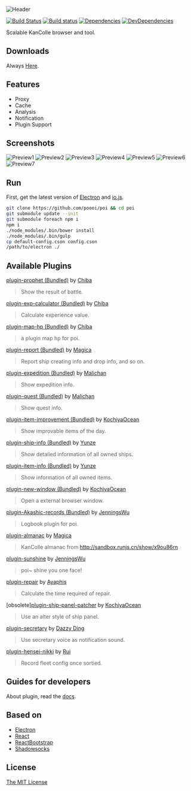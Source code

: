 ![Header](https://raw.githubusercontent.com/poooi/poi/master/assets/img/header.png)

[![Build Status](https://travis-ci.org/poooi/poi.svg?branch=master)](https://travis-ci.org/poooi/poi)
[![Build status](https://ci.appveyor.com/api/projects/status/bpa1dvvjt33xxx5n?svg=true)](https://ci.appveyor.com/project/magica/poi)
[![Dependencies](https://david-dm.org/poooi/poi.svg)](https://david-dm.org/poooi/poi)
[![DevDependencies](https://david-dm.org/poooi/poi/dev-status.svg)](https://david-dm.org/poooi/poi#info=devDependencies)

Scalable KanColle browser and tool.

## Downloads

Always [Here](http://0u0.moe/poi).

## Features

+ Proxy
+ Cache
+ Analysis
+ Notification
+ Plugin Support

## Screenshots

![Preview1](https://cloud.githubusercontent.com/assets/6753092/8869050/1c1dd656-3212-11e5-9342-806403b0400d.png)
![Preview2](https://cloud.githubusercontent.com/assets/6753092/8869052/1d19a29c-3212-11e5-8d3a-9bcbd3afef5c.png)
![Preview3](https://cloud.githubusercontent.com/assets/6753092/8869053/1e794caa-3212-11e5-9100-a33559026b6c.png)
![Preview4](https://cloud.githubusercontent.com/assets/6753092/8869055/1f24763e-3212-11e5-9767-048bbc3f2c05.png)
![Preview5](https://cloud.githubusercontent.com/assets/6753092/8869056/1fe883a8-3212-11e5-8745-a042d27be8fd.png)
![Preview6](https://cloud.githubusercontent.com/assets/6753092/8869057/21468a56-3212-11e5-8ac0-71be75b0a668.png)
![Preview7](https://cloud.githubusercontent.com/assets/6753092/8869058/22667b3a-3212-11e5-9f42-17bf3c1ebc0b.png)

## Run

First, get the latest version of [Electron](https://github.com/atom/electron) and [io.js](https://iojs.org).

```bash
git clone https://github.com/poooi/poi && cd poi
git submodule update --init
git submodule foreach npm i
npm i
./node_modules/.bin/bower install
./node_modules/.bin/gulp
cp default-config.cson config.cson
/path/to/electron ./
```

## Available Plugins
[plugin-prophet (Bundled)](https://github.com/poooi/plugin-prophet) by [Chiba](https://github.com/Chibaheit)
> Show the result of battle.

[plugin-exp-calculator (Bundled)](https://github.com/poooi/plugin-exp-calculator) by [Chiba](https://github.com/Chibaheit)
> Calculate experience value.

[plugin-map-hp (Bundled)](https://github.com/poooi/plugin-map-hp) by [Chiba](https://github.com/Chibaheit)
> a plugin map hp for poi.

[plugin-report (Bundled)](https://github.com/poooi/plugin-report) by [Magica](https://github.com/magicae)
> Report ship creating info and drop info, and so on.

[plugin-expedition (Bundled)](https://github.com/poooi/plugin-expedition) by [Malichan](https://github.com/malichan)
> Show expedition info.

[plugin-quest (Bundled)](https://github.com/poooi/plugin-quest) by [Malichan](https://github.com/malichan)
> Show quest info.

[plugin-item-improvement (Bundled)](https://github.com/poooi/plugin-item-improvement) by [KochiyaOcean](https://github.com/KochiyaOcean)
> Show improvable items of the day.

[plugin-ship-info (Bundled)](https://github.com/poooi/plugin-ship-info) by [Yunze](https://github.com/myzwillmake)
> Show detailed information of all owned ships.

[plugin-item-info (Bundled)](https://github.com/poooi/plugin-item-info) by [Yunze](https://github.com/myzwillmake)
> Show information of all owned items.

[plugin-new-window (Bundled)](https://github.com/poooi/plugin-new-window) by [KochiyaOcean](https://github.com/KochiyaOcean)
> Open a external browser window.

[plugin-Akashic-records (Bundled)](https://github.com/poooi/plugin-Akashic-records) by [JenningsWu](https://github.com/JenningsWu)
> Logbook plugin for poi.

[plugin-almanac](https://github.com/poooi/plugin-almanac) by [Magica](https://github.com/magicae)
> KanColle almanac from http://sandbox.runjs.cn/show/x9ou86rn

[plugin-sunshine](https://github.com/poooi/plugin-sunshine) by [JenningsWu](https://github.com/JenningsWu)
> poi~ shine you one face!

[plugin-repair](https://github.com/Ayaphis/plugin-repair) by [Ayaphis](https://github.com/Ayaphis)
> Calculate the time required of repair.

[obsolete][plugin-ship-panel-patcher](https://github.com/poooi/plugin-ship-panel-patcher) by [KochiyaOcean](https://github.com/KochiyaOcean)
> Use an alter style of ship panel.

[plugin-secretary](https://github.com/dazzyd/poi-secretary) by [Dazzy Ding](https://github.com/dazzyd)
> Use secretary voice as notification sound.

[plugin-hensei-nikki](https://github.com/poooi/plugin-hensei-nikki.git) by [Rui](https://github.com/ruiii)
> Record fleet config once sortied.

## Guides for developers

About plugin, read the [docs](https://github.com/poooi/poi/tree/master/docs).

## Based on

+ [Electron](https://github.com/atom/electron)
+ [React](https://github.com/facebook/react)
+ [ReactBootstrap](https://github.com/react-bootstrap/react-bootstrap/)
+ [Shadowsocks](https://github.com/shadowsocks/shadowsocks)

## License
[The MIT License](https://github.com/poooi/poi/blob/master/LICENSE)
